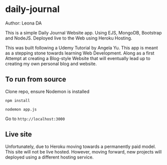 # daily-journal
Author: Leona DA

This is a simple Daily Journal Website app. Using EJS, MongoDB, Bootstrap and NodeJS. Deployed live to the Web using Heroku Hosting.

This was built following a Udemy Tutorial by Angela Yu. This app is meant as a stepping stone towards learning Web Development. Along as a first Attempt at creating a Blog-style Website that will eventually lead up to creating my own personal blog and website.

## To run from source
Clone repo, ensure Nodemon is installed

`npm install`

`nodemon app.js`

Go to `http://localhost:3000`

## Live site
Unfortunately, due to Heroku moving towards a permanently paid model. This site will not be live hosted. However, moving forward, new projects will deployed using a different hosting service.